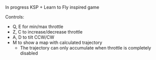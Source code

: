 In progress KSP + Learn to Fly inspired game

Controls:
- Q, E for min/max throttle
- Z, C to increase/decrease throttle
- A, D to tilt CCW/CW
- M to show a map with calculated trajectory
  - The trajectory can only accumulate when throttle is completely disabled

